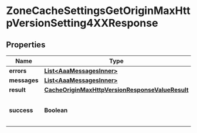 

# ZoneCacheSettingsGetOriginMaxHttpVersionSetting4XXResponse


## Properties

| Name | Type | Description | Notes |
|------------ | ------------- | ------------- | -------------|
|**errors** | [**List&lt;AaaMessagesInner&gt;**](AaaMessagesInner.md) |  |  |
|**messages** | [**List&lt;AaaMessagesInner&gt;**](AaaMessagesInner.md) |  |  |
|**result** | [**CacheOriginMaxHttpVersionResponseValueResult**](CacheOriginMaxHttpVersionResponseValueResult.md) |  |  |
|**success** | **Boolean** | Whether the API call was successful |  |



